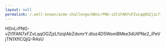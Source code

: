 ```yaml
---
layout: null
permalink: /.well-known/acme-challenge/HDnLrPNG-vZt1FAN7xFZvLqqOGZjzLfizqIAbZdxmrY/index.html
---
```


HDnLrPNG-vZt1FAN7xFZvLqqOGZjzLfizqIAbZdxmrY.dIoz4D5WomBMke3dUtPNe2_iPeVjTN1XfICQjQ-R4sU
